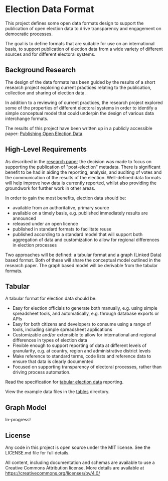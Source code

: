 # Election Data Format

This project defines some open data formats design to support the publication of open election data to drive transparency and engagement on democratic processes.

The goal is to define formats that are suitable for use on an international basis, to support publication of election data from a wide variety of different sources and for different electoral systems. 

## Background Research

The design of the data formats has been guided by the results of a short research project exploring current practices relating to the publication, collection and sharing of election data.

In addition to a reviewing of current practices, the research project explored some of the properties of different electoral systems in order to identify a simple conceptual model that could underpin the design of various data interchange formats.

The results of this project have been written up in a publicly accessible paper: [Publishing Open Election Data](https://docs.google.com/document/d/1gyPpfod0eGzzutyZuak_xe5ZcY8hcWzH3onTScBoTPU/edit?usp=sharing).

## High-Level Requirements

As described in the [research paper](https://docs.google.com/document/d/1gyPpfod0eGzzutyZuak_xe5ZcY8hcWzH3onTScBoTPU/edit?usp=sharing) the decision was made to focus on supporting the publication of "post-election" metadata. There is significant benefit to be had in aiding the reporting, analysis, and auditing of votes and the communication of the results of the election. Well-defined data formats will help improve how data is currently reported, whilst also providing the groundwork for further work in other areas.

In order to gain the most benefits, election data should be:

* available from an authoritative, primary source
* available on a timely basis, e.g. published immediately results are announced
* released under an open licence
* published in standard formats to facilitate reuse
* published according to a standard model that will support both aggregation of data and customization to allow for regional differences in election processes

Two approaches will be defined: a tabular format and a graph (Linked Data) based format. Both of these will share the conceptual model outlined in the research paper. The graph based model will be derivable from the tabular formats.

## Tabular

A tabular format for election data should be:

* Easy for election officials to generate both manually, e.g. using simple spreadsheet tools, and automatically, e.g. through database exports or APIs
* Easy for both citizens and developers to consume using a range of tools, including simple spreadsheet applications
* Customizable and/or extensible to allow for international and regional differences in types of election data
* Flexible enough to support reporting of data at different levels of granularity, e.g. at country, region and administrative district levels
* Make reference to standard terms, code lists and reference data to ensure that data is clearly documented
* Focused on supporting transparency of electoral processes, rather than driving process automation.

Read the specification for [tabular election data](https://github.com/theodi/election-data-format/blob/gh-pages/tables/index.md) reporting. 

View the example data files in the [tables](https://github.com/theodi/election-data-format/tree/gh-pages/tables) directory.

## Graph Model

In-progress!

## License

Any code in this project is open source under the MIT license. See the LICENSE.md file for full details.

All content, including documentation and schemas are available to use a Creative Commons Attribution license. More details are available at https://creativecommons.org/licenses/by/4.0/

